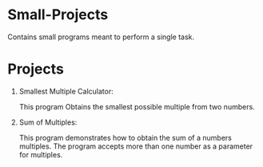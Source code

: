 Small-Projects
==============

Contains small programs meant to perform a single task.

Projects
========

1) Smallest Multiple Calculator:
  
    This program Obtains the smallest possible multiple from two numbers.

2) Sum of Multiples:
  
    This program demonstrates how to obtain the sum of a numbers multiples. The program accepts more than
    one number as a parameter for multiples.
